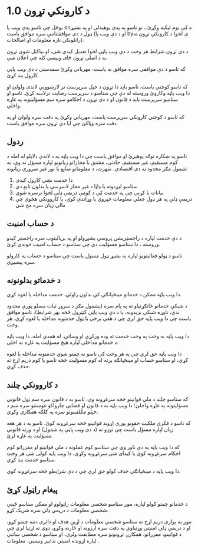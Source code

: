# د کارونکي تړون 1.0

یوځل چې تاسو پدې ویب پا onه کې نوم لیکنه وکړئ ، نو تاسو به پدې پوهیدلي او په بشپړ ډول د دې موافقتنامې سره موافق یاست (او د دې ویب پا byې لخوا د کارونکي تړون ته راتلونکي تازه معلومات او اصالحات).

د دې تړون شرایط هر وخت د دې ویب پاڼې لخوا تعدیل کیدی شي، او بیاکتل شوی تړون به د اصلي تړون ځای ونیسي کله چې اعلان شي.

که تاسو د دې موافقې سره موافق نه یاست، مهرباني وکړئ سمدستي د دې ویب پاڼې کارول بند کړئ.

که تاسو کوچنی یاست، تاسو باید دا تړون د خپل سرپرست تر لارښوونې لاندې ولولئ او دا ویب پاڼه وکاروئ وروسته له دې چې ستاسو د سرپرست رضايت ترلاسه کړئ. تاسو او ستاسو سرپرست باید د قانون او د دې تړون د احکامو سره سم مسؤلیتونه په غاړه واخلي.

که تاسو د کوچني کارونکي سرپرست یاست، مهرباني وکړئ په دقت سره ولولئ او په دقت سره وټاکئ چې ایا دې تړون سره موافق یاست.

## ردول

تاسو په ښکاره توګه پوهیږئ او موافق یاست چې دا ویب پاڼه به د لاندې دلایلو له امله د کوم مستقیم، غیر مستقیم، حادثې، مشتق یا مجازاتو زیانونو لپاره مسؤل نه وي، په شمول مګر محدود نه دي اقتصادي، شهرت، د معلوماتو ضایع یا نور غیر ضروري زیانونه:

1. دا خدمت نشي کارول کیدی
1. ستاسو لیږدونه یا ډاټا د غیر مجاز لاسرسي یا بدلون تابع دي
1. بیانات یا کړنې چې په خدمت کې د کومې دریمې ډلې لخوا ترسره شوي
1. دریمې ډلې په هر ډول جعلي معلومات خپروي یا وړاندې کوي، یا کاروونکي هڅوي چې مالي زیان سره مخ شي

## د حساب امنیت

د دې خدمت لپاره د راجسټریشن پروسې بشپړولو او په بریالیتوب سره راجسټر کیدو وروسته ، دا ستاسو مسؤلیت دی چې ستاسو د حساب امنیت خوندي کړئ.

تاسو د ټولو فعالیتونو لپاره په بشپړ ډول مسؤل یاست چې ستاسو د حساب په کارولو سره پیښیږي.

## د خدماتو بدلونونه

دا ویب پاڼه ممکن د خدماتو مینځپانګې کې بدلون راولي، خدمت مداخله یا لغوه کړي.

د شبکې خدماتو ځانګړتیاو ته په پام سره (پشمول مګر د سرور ثبات مسلو پورې محدود ندي، ناوړه شبکې بریدونه، یا د دې ویب پاڼې کنټرول څخه بهر شرایط)، تاسو موافق یاست چې دا ویب پاڼه حق لري چې د هغې برخې یا ټول خدمتونه مداخله یا لغوه کړي. هر وخت.

دا ویب پاڼه به وخت په وخت خدمت ته وده ورکړي او وساتي. له همدې امله، دا ویب پاڼه د خدماتو مداخلې لپاره هیڅ مسؤلیت په غاړه نه اخلي.

دا ویب پاڼه حق لري چې په هر وخت کې تاسو ته چمتو شوي خدمتونه مداخله یا لغوه کړي، او ستاسو حساب او مینځپانګه پرته له کوم مسؤلیت څخه تاسو یا کوم دریم اړخ ته حذف کړي.

## د کاروونکي چلند

که ستاسو چلند د ملي قوانینو څخه سرغړونه وي، تاسو به د قانون سره سم ټول قانوني مسؤلیتونه په غاړه واخلئ؛ دا ویب پاڼه به د قانون او قضایی چارواکو غوښتنو سره سم د خپلو مکلفیتونو سره په کلکه همکاري وکړي.

که تاسو د فکري ملکیت حقونو پورې اړوند قوانینو څخه سرغړونه کوئ، تاسو به د هر هغه زیان لپاره مسؤل یاست چې نورو ته (د دې ویب پاڼې په شمول) او د ورته قانوني مسؤلیت په غاړه لرئ.

که دا ویب پاڼه په دې باور وي چې ستاسو کوم عملونه د ملي قوانینو او مقرراتو کوم احکام سرغړونه کوي یا کیدای شي سرغړونه وکړي، دا ویب پاڼه کولی شي هر وخت ستاسو خدمت بند کړي.

دا ویب پاڼه د مینځپانګې حذف کولو حق لري چې د دې شرایطو څخه سرغړونه کوي.

## پیغام راټول کړئ

د خدماتو چمتو کولو لپاره، موږ ستاسو شخصي معلومات راټولوو او ممکن ستاسو ځینې شخصي معلومات د دریمې ډلې سره شریک کړو.

موږ به یوازې دریم اړخ ته ستاسو شخصي معلومات د اړین هدف او دائرې دننه چمتو کړو، او د دریمې ډلې امنیتي وړتیاوې په دقت سره ارزونه او څارنه وکړو، دوی ته اړتیا لري چې د قوانینو، مقرراتو، همکارۍ تړونونو سره مطابقت ولري، او ستاسو د شخصي ساتنې لپاره اړونده امنیتي تدابیر ونیسي. معلومات .
